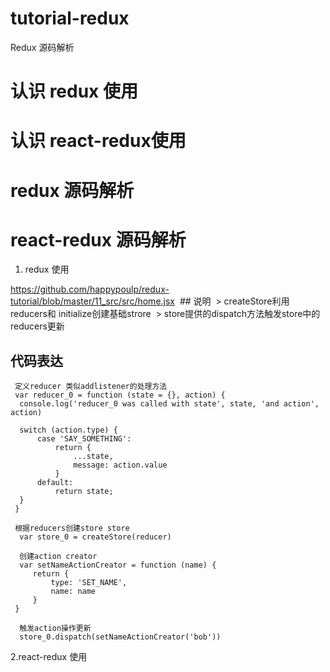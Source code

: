 # tutorial-redux



Redux 源码解析


# 认识 redux 使用
# 认识 react-redux使用
# redux 源码解析
# react-redux 源码解析




1. redux 使用

  https://github.com/happypoulp/redux-tutorial/blob/master/11_src/src/home.jsx
  ## 说明
  > createStore利用reducers和 initialize创建基础strore
  > store提供的dispatch方法触发store中的reducers更新
  
  ## 代码表达
  ```
  定义reducer 类似addlistener的处理方法
  var reducer_0 = function (state = {}, action) {
    console.log('reducer_0 was called with state', state, 'and action', action)

    switch (action.type) {
        case 'SAY_SOMETHING':
            return {
                ...state,
                message: action.value
            }
        default:
            return state;
    }
   }
   
   根据reducers创建store store
   var store_0 = createStore(reducer)
   
   创建action creator
   var setNameActionCreator = function (name) {
       return {
           type: 'SET_NAME',
           name: name
       }
   }
   
   触发action操作更新
   store_0.dispatch(setNameActionCreator('bob'))
   ```
   
   
2.react-redux 使用
